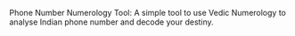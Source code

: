 Phone Number Numerology Tool: A simple tool to use Vedic Numerology to analyse Indian phone number and decode your destiny. 
